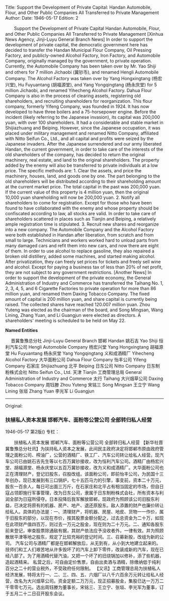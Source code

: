 Title: Support the Development of Private Capital: Handan Automobile, Flour, and Other Public Companies All Transferred to Private Management
Author:
Date: 1946-05-17
Edition: 2

　　Support the Development of Private Capital
    Handan Automobile, Flour, and Other Public Companies
    All Transferred to Private Management
    [Xinhua News Agency, Jinji-Luyu General Branch News] In order to support the development of private capital, the democratic government here has decided to transfer the Handan Municipal Flour Company, Oil Pressing Factory, and publicly-owned Alcohol Factory, Iron Factory, and Automobile Company, originally managed by the government, to private operation. Currently, the Automobile Company has been taken over by Mr. Yao Shiji and others for 7 million Jichaobi (冀钞币), and renamed Hengli Automobile Company. The Alcohol Factory was taken over by Yang Hongxingtang (杨宏兴堂), Hu Fuyuantang (胡福源堂), and Yang Yongqingtang (杨永庆堂) for 5 million Jichaobi, and renamed Yihecheng Alcohol Factory. Dahua Flour Company is also in the process of clearing assets, registering old shareholders, and recruiting shareholders for reorganization. This flour company, formerly Yifeng Company, was founded in 1924. It has now developed to have three boilers and a 75-horsepower engine. Before the incident (likely referring to the Japanese invasion), its capital was 200,000 yuan, with over 100 shareholders. It had a considerable and stable market in Shijiazhuang and Beiping. However, since the Japanese occupation, it was placed under military management and renamed Nitto Company, affiliated with Nitto Seifun Co., Ltd., and all capital and profits were seized by the Japanese invaders. After the Japanese surrendered and our army liberated Handan, the current government, in order to take care of the interests of the old shareholders of the company, has decided to return the original machinery, real estate, and land to the original shareholders. The property added by the enemy will also be transferred to private individuals at a low price. The specific methods are: 1. Clear the assets, and price the machinery, houses, land, and goods one by one. The part belonging to the old shareholders will be distributed according to their shareholding amount at the current market price. The total capital in the past was 200,000 yuan. If the current value of this property is 4 million yuan, then the original 10,000 yuan shareholding will now be 200,000 yuan. 2. Notify all shareholders to come for registration. Except for those who have been found to have collaborated with the enemy and whose property should be confiscated according to law, all stocks are valid. In order to take care of shareholders scattered in places such as Tianjin and Beiping, a relatively ample registration time is stipulated. 3. Recruit new shares and reorganize into a new company.
    The Automobile Company and the Alcohol Factory were both established in Handan after liberation, from scratch and from small to large. Technicians and workers worked hard to unload parts from many damaged cars and refit them into new cars, and now there are eight of them. In order to use alcohol to replace gasoline, they also repaired a broken old distillery, added some machines, and started making alcohol.
    After privatization, they can freely set prices for tickets and freely sell wine and alcohol. Except for paying a business tax of less than 20% of net profit, they are not subject to any government restrictions.
    [Another News] In order to support the development of the private economy, the General Administration of Industry and Commerce has transferred the Taihang No. 1, 2, 3, 4, 5, and 6 Cigarette Factories to private operation for more than 86 million yuan, and renamed them Daxing Tobacco Company. The fixed amount of capital is 200 million yuan, and share capital is currently being raised. The collected shares have reached 120.007 million yuan. Zhou Yuteng was elected as the chairman of the board, and Song Mingsan, Wang Lining, Zhang Yuan, and Li Guangjun were elected as directors. A shareholders' meeting is scheduled to be held on May 22.



**Named Entities**


　
晋冀鲁豫总分社   Jinji-Luyu General Branch
邯郸 Handan
姚石吉 Yao Shiji
恒利汽车公司 Hengli Automobile Company
杨宏兴堂 Yang Hongxingtang
胡福源堂 Hu Fuyuantang
杨永庆堂 Yang Yongqingtang
义和成酒精厂 Yihecheng Alcohol Factory
大华面粉公司 Dahua Flour Company
怡丰公司 Yifeng Company
石家庄 Shijiazhuang
北平 Beiping
日东公司 Nitto Company
日东制粉株式会社 Nitto Seifun Co., Ltd.
天津 Tianjin
工商管理总局 General Administration of Industry and Commerce
太行 Taihang
大兴烟草公司 Daxing Tobacco Company
周钰滕 Zhou Yuteng
宋铭三 Song Mingsan
王立宁 Wang Lining
张垣 Zhang Yuan
李光军 Li Guangjun



<hr /> 

Original: 


### 扶植私人资本发展  邯郸汽车、面粉等公营公司  全部转归私人经营

1946-05-17
第2版()
专栏：

　　扶植私人资本发展
    邯郸汽车、面粉等公营公司
    全部转归私人经营
    【新华社晋冀鲁豫总分社讯】为扶持私人资本之发展，此间民主政府决定将邯郸市原由政府管理之面粉公司、榨油厂，公营的酒精厂、铁工厂、汽车公司转让给私人经营。现汽车公司已由姚石吉先生等以七百万冀钞接收，改为恒利汽车公司。酒精厂由杨宏兴堂、胡福源堂、杨永庆堂以五百万冀钞接收，改为义和成酒精厂。大华面粉公司也正在清理财产，登记旧股东，召股改组。该面粉公司，即前怡丰公司，为民国十三年创办，现已发展到有三口锅炉，七十五匹马力的引擎，事变前，资本二十万元，股东一百余人，每日可出面三万斤，在石家庄和北平占有相当固定的市场，但自日寇占领即施行军事管理，改为日东公司，隶属于日东制粉株式会社，所有资本与利润全部为日寇所侵夺。日本投降后我军解放邯郸，现政府为照顾该公司旧股东利益，已决定将原有的机器、房产、地产、退还原股东。敌人添置的财产也廉价转让给私人。具体的办法是：一、清理财产，将机器、房屋、地皮、货物一一作价，属于旧股东的部分，以现在市价，按其股票金额分配之，过去总资金为二十万，如现在此项财产值四百万，则过去一万元之股金，现在则为二十万元。二、通知各股东前来登记，审查股票除通敌有据，其财产依法应予没收者外，一律有效。并为照顾散居平津等地之股东，规定了比较充裕的登记时间。三、召募新股，改组为新的公司。
    汽车公司与酒精厂都是在邯郸解放后，从无到有，从小到大地建立起来的。技师们和工人们艰苦地从许多毁坏了的汽车上卸下零件，改装成新的汽车，现在已经八部了。为了用酒精代替汽油，又把一个坏了的旧烧锅加以修补，添了些机器，造起酒精来。
    私营之后，可自由定价售票，自由出卖酒与酒精，除缴纳低于纯利百分之二十的营业税外，不受政府任何限制。
    【又讯】工商管理总局为扶植私人经济发展，特将太行一、二、三、四、五、六烟厂以八千六百余万元转让给私人经营，改名为大兴烟草公司。资金定额二万万元，现正招募股金，集股已达一万万二千零零七万元。选出周钰滕为董事长，宋铭三、王立宁、张垣、李光军为董事，订于五月二十二日召开股东会议。
